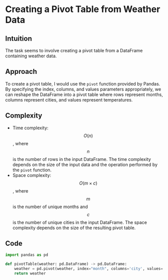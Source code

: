 # Creating a Pivot Table from Weather Data

## Intuition
The task seems to involve creating a pivot table from a DataFrame containing weather data.

## Approach
To create a pivot table, I would use the `pivot` function provided by Pandas. By specifying the index, columns, and values parameters appropriately, we can reshape the DataFrame into a pivot table where rows represent months, columns represent cities, and values represent temperatures.

## Complexity
- Time complexity: $$O(n)$$, where $$n$$ is the number of rows in the input DataFrame. The time complexity depends on the size of the input data and the operation performed by the `pivot` function.
- Space complexity: $$O(m \times c)$$, where $$m$$ is the number of unique months and $$c$$ is the number of unique cities in the input DataFrame. The space complexity depends on the size of the resulting pivot table.

## Code
```python
import pandas as pd

def pivotTable(weather: pd.DataFrame) -> pd.DataFrame:
    weather = pd.pivot(weather, index="month", columns='city', values='temperature')
    return weather
